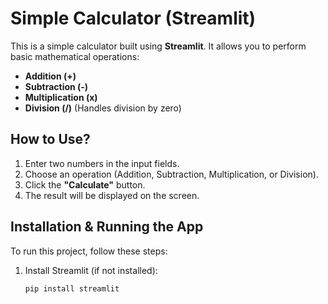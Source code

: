 # Simple Calculator (Streamlit)

This is a simple calculator built using **Streamlit**. It allows you to perform basic mathematical operations:

- **Addition (+)**
- **Subtraction (-)**
- **Multiplication (x)**
- **Division (/)** (Handles division by zero)

## How to Use?
1. Enter two numbers in the input fields.
2. Choose an operation (Addition, Subtraction, Multiplication, or Division).
3. Click the **"Calculate"** button.
4. The result will be displayed on the screen.

## Installation & Running the App
To run this project, follow these steps:

1. Install Streamlit (if not installed):
   ```bash
   pip install streamlit

